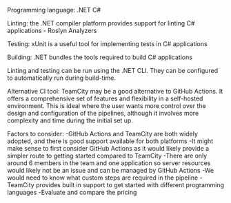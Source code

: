 Programming language: .NET C#

Linting: the .NET compiler platform provides support for linting C# applications - Roslyn Analyzers

Testing: xUnit is a useful tool for implementing tests in C# applications

Building: .NET bundles the tools required to build C# applications

Linting and testing can be run using the .NET CLI. They can be configured to automatically run during build-time.


Alternative CI tool:
TeamCity may be a good alternative to GitHub Actions. It offers a comprehensive set of features and flexibility in a self-hosted environment. This is ideal where the user wants more control over the design and configuration of the pipelines, although it involves more complexity and time during the initial set up.

Factors to consider:
-GitHub Actions and TeamCity are both widely adopted, and there is good support available for both platforms
-It might make sense to first consider GitHub Actions as it would likely provide a simpler route to getting started compared to TeamCity
-There are only around 6 members in the team and one application so server resources would likely not be an issue and can be managed by GitHub Actions
-We would need to know what custom steps are required in the pipeline
-TeamCity provides built in support to get started with different programming languages
-Evaluate and compare the pricing